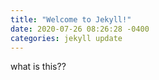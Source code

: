 ```yaml
---
title: "Welcome to Jekyll!"
date: 2020-07-26 08:26:28 -0400
categories: jekyll update
---
```

what is this??